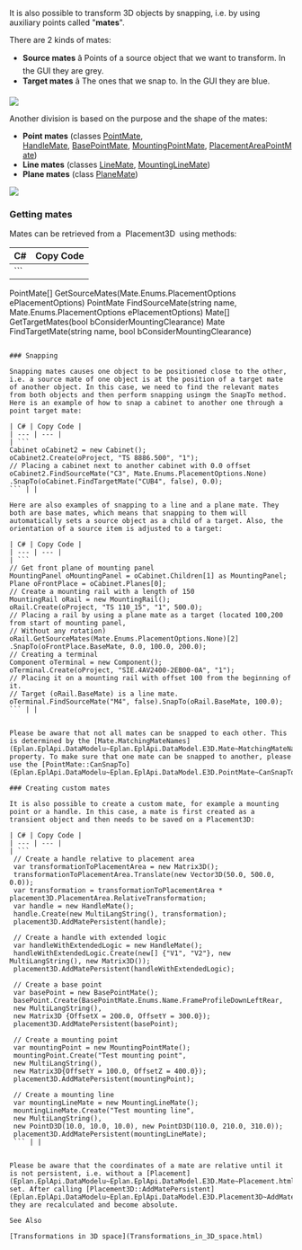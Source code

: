 It is also possible to transform 3D objects by snapping, i.e. by using auxiliary points called "**mates**".

There are 2 kinds of mates:

* **Source mates** â Points of a source object that we want to transform. In the GUI they are grey.
* **Target mates** â The ones that we snap to. In the GUI they are blue.

![](images/ProPanelAPI/Mates.jpg)

Another division is based on the purpose and the shape of the mates:

* **Point mates** (classes [PointMate](Eplan.EplApi.DataModelu~Eplan.EplApi.DataModel.E3D.PointMate.html), [HandleMate](Eplan.EplApi.DataModelu~Eplan.EplApi.DataModel.E3D.HandleMate.html), [BasePointMate](Eplan.EplApi.DataModelu~Eplan.EplApi.DataModel.E3D.BasePointMate.html), [MountingPointMate](Eplan.EplApi.DataModelu~Eplan.EplApi.DataModel.E3D.MountingPointMate.html), [PlacementAreaPointMate](Eplan.EplApi.DataModelu~Eplan.EplApi.DataModel.E3D.PlacementAreaPointMate.html))
* **Line mates** (classes [LineMate](Eplan.EplApi.DataModelu~Eplan.EplApi.DataModel.E3D.LineMate.html), [MountingLineMate](Eplan.EplApi.DataModelu~Eplan.EplApi.DataModel.E3D.MountingLineMate.html))
* **Plane mates** (class [PlaneMate](Eplan.EplApi.DataModelu~Eplan.EplApi.DataModel.E3D.PlaneMate.html))

![](images/ProPanelAPI/Mates2.jpg)

### Getting mates

Mates can be retrieved from a  Placement3D  using methods:

| C# | Copy Code |
| --- | --- |
| ```           PointMate[] GetSourceMates(Mate.Enums.PlacementOptions ePlacementOptions) PointMate FindSourceMate(string name, Mate.Enums.PlacementOptions ePlacementOptions) Mate[] GetTargetMates(bool bConsiderMountingClearance) Mate FindTargetMate(string name, bool bConsiderMountingClearance) ``` | |

### Snapping

Snapping mates causes one object to be positioned close to the other, i.e. a source mate of one object is at the position of a target mate of another object. In this case, we need to find the relevant mates from both objects and then perform snapping usingm the SnapTo method. Here is an example of how to snap a cabinet to another one through a point target mate:

| C# | Copy Code |
| --- | --- |
| ```  Cabinet oCabinet2 = new Cabinet(); oCabinet2.Create(oProject, "TS 8886.500", "1"); // Placing a cabinet next to another cabinet with 0.0 offset oCabinet2.FindSourceMate("C3", Mate.Enums.PlacementOptions.None) .SnapTo(oCabinet.FindTargetMate("CUB4", false), 0.0); ``` | |

Here are also examples of snapping to a line and a plane mate. They both are base mates, which means that snapping to them will automatically sets a source object as a child of a target. Also, the orientation of a source item is adjusted to a target:

| C# | Copy Code |
| --- | --- |
| ```  // Get front plane of mounting panel MountingPanel oMountingPanel = oCabinet.Children[1] as MountingPanel; Plane oFrontPlace = oCabinet.Planes[0]; // Create a mounting rail with a length of 150 MountingRail oRail = new MountingRail(); oRail.Create(oProject, "TS 110_15", "1", 500.0); // Placing a rail by using a plane mate as a target (located 100,200 from start of mounting panel,  // Without any rotation) oRail.GetSourceMates(Mate.Enums.PlacementOptions.None)[2] .SnapTo(oFrontPlace.BaseMate, 0.0, 100.0, 200.0); // Creating a terminal Component oTerminal = new Component(); oTerminal.Create(oProject, "SIE.4AV2400-2EB00-0A", "1"); // Placing it on a mounting rail with offset 100 from the beginning of it.  // Target (oRail.BaseMate) is a line mate. oTerminal.FindSourceMate("M4", false).SnapTo(oRail.BaseMate, 100.0); ``` | |

```


```

Please be aware that not all mates can be snapped to each other. This is determined by the [Mate.MatchingMateNames](Eplan.EplApi.DataModelu~Eplan.EplApi.DataModel.E3D.Mate~MatchingMateNames.html) property. To make sure that one mate can be snapped to another, please use the [PointMate::CanSnapTo](Eplan.EplApi.DataModelu~Eplan.EplApi.DataModel.E3D.PointMate~CanSnapTo.html) method.

### Creating custom mates

It is also possible to create a custom mate, for example a mounting point or a handle. In this case, a mate is first created as a transient object and then needs to be saved on a Placement3D:

| C# | Copy Code |
| --- | --- |
| ```  // Create a handle relative to placement area var transformationToPlacementArea = new Matrix3D(); transformationToPlacementArea.Translate(new Vector3D(50.0, 500.0, 0.0)); var transformation = transformationToPlacementArea * placement3D.PlacementArea.RelativeTransformation; var handle = new HandleMate(); handle.Create(new MultiLangString(), transformation); placement3D.AddMatePersistent(handle);  // Create a handle with extended logic  var handleWithExtendedLogic = new HandleMate(); handleWithExtendedLogic.Create(new[] {"V1", "V2"}, new MultiLangString(), new Matrix3D()); placement3D.AddMatePersistent(handleWithExtendedLogic);  // Create a base point var basePoint = new BasePointMate(); basePoint.Create(BasePointMate.Enums.Name.FrameProfileDownLeftRear,  new MultiLangString(), new Matrix3D {OffsetX = 200.0, OffsetY = 300.0}); placement3D.AddMatePersistent(basePoint);  // Create a mounting point var mountingPoint = new MountingPointMate(); mountingPoint.Create("Test mounting point",  new MultiLangString(), new Matrix3D{OffsetY = 100.0, OffsetZ = 400.0}); placement3D.AddMatePersistent(mountingPoint);  // Create a mounting line var mountingLineMate = new MountingLineMate(); mountingLineMate.Create("Test mounting line", new MultiLangString(), new PointD3D(10.0, 10.0, 10.0), new PointD3D(110.0, 210.0, 310.0)); placement3D.AddMatePersistent(mountingLineMate); ``` | |

```


```

Please be aware that the coordinates of a mate are relative until it is not persistent, i.e. without a [Placement](Eplan.EplApi.DataModelu~Eplan.EplApi.DataModel.E3D.Mate~Placement.html) set. After calling [Placement3D::AddMatePersistent](Eplan.EplApi.DataModelu~Eplan.EplApi.DataModel.E3D.Placement3D~AddMatePersistent.html), they are recalculated and become absolute.

See Also

[Transformations in 3D space](Transformations_in_3D_space.html)